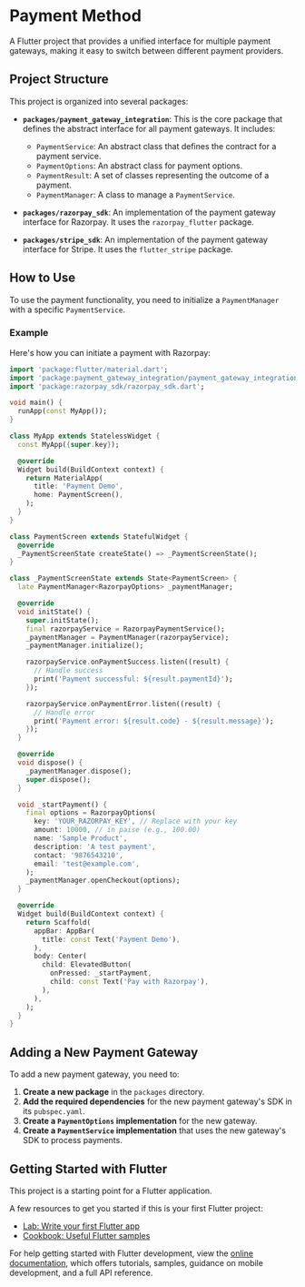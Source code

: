 # Payment Method

A Flutter project that provides a unified interface for multiple payment gateways, making it easy to switch between different payment providers.

## Project Structure

This project is organized into several packages:

- **`packages/payment_gateway_integration`**: This is the core package that defines the abstract interface for all payment gateways. It includes:
  - `PaymentService`: An abstract class that defines the contract for a payment service.
  - `PaymentOptions`: An abstract class for payment options.
  - `PaymentResult`: A set of classes representing the outcome of a payment.
  - `PaymentManager`: A class to manage a `PaymentService`.

- **`packages/razorpay_sdk`**: An implementation of the payment gateway interface for Razorpay. It uses the `razorpay_flutter` package.

- **`packages/stripe_sdk`**: An implementation of the payment gateway interface for Stripe. It uses the `flutter_stripe` package.

## How to Use

To use the payment functionality, you need to initialize a `PaymentManager` with a specific `PaymentService`.

### Example

Here's how you can initiate a payment with Razorpay:

```dart
import 'package:flutter/material.dart';
import 'package:payment_gateway_integration/payment_gateway_integration.dart';
import 'package:razorpay_sdk/razorpay_sdk.dart';

void main() {
  runApp(const MyApp());
}

class MyApp extends StatelessWidget {
  const MyApp({super.key});

  @override
  Widget build(BuildContext context) {
    return MaterialApp(
      title: 'Payment Demo',
      home: PaymentScreen(),
    );
  }
}

class PaymentScreen extends StatefulWidget {
  @override
  _PaymentScreenState createState() => _PaymentScreenState();
}

class _PaymentScreenState extends State<PaymentScreen> {
  late PaymentManager<RazorpayOptions> _paymentManager;

  @override
  void initState() {
    super.initState();
    final razorpayService = RazorpayPaymentService();
    _paymentManager = PaymentManager(razorpayService);
    _paymentManager.initialize();

    razorpayService.onPaymentSuccess.listen((result) {
      // Handle success
      print('Payment successful: ${result.paymentId}');
    });

    razorpayService.onPaymentError.listen((result) {
      // Handle error
      print('Payment error: ${result.code} - ${result.message}');
    });
  }

  @override
  void dispose() {
    _paymentManager.dispose();
    super.dispose();
  }

  void _startPayment() {
    final options = RazorpayOptions(
      key: 'YOUR_RAZORPAY_KEY', // Replace with your key
      amount: 10000, // in paise (e.g., 100.00)
      name: 'Sample Product',
      description: 'A test payment',
      contact: '9876543210',
      email: 'test@example.com',
    );
    _paymentManager.openCheckout(options);
  }

  @override
  Widget build(BuildContext context) {
    return Scaffold(
      appBar: AppBar(
        title: const Text('Payment Demo'),
      ),
      body: Center(
        child: ElevatedButton(
          onPressed: _startPayment,
          child: const Text('Pay with Razorpay'),
        ),
      ),
    );
  }
}
```

## Adding a New Payment Gateway

To add a new payment gateway, you need to:

1.  **Create a new package** in the `packages` directory.
2.  **Add the required dependencies** for the new payment gateway's SDK in its `pubspec.yaml`.
3.  **Create a `PaymentOptions` implementation** for the new gateway.
4.  **Create a `PaymentService` implementation** that uses the new gateway's SDK to process payments.

## Getting Started with Flutter

This project is a starting point for a Flutter application.

A few resources to get you started if this is your first Flutter project:

- [Lab: Write your first Flutter app](https://docs.flutter.dev/get-started/codelab)
- [Cookbook: Useful Flutter samples](https://docs.flutter.dev/cookbook)

For help getting started with Flutter development, view the
[online documentation](https://docs.flutter.dev/), which offers tutorials,
samples, guidance on mobile development, and a full API reference.